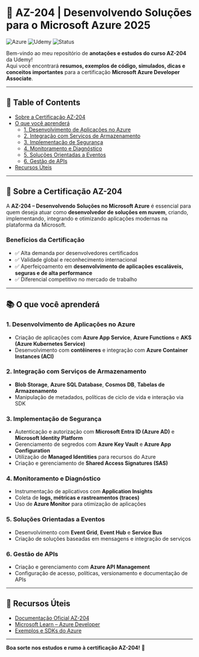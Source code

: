 # 📘 AZ-204 | Desenvolvendo Soluções para o Microsoft Azure 2025

![Azure](https://img.shields.io/badge/Microsoft-Azure-blue?logo=microsoft-azure)
![Udemy](https://img.shields.io/badge/Udemy-Curso-red?logo=udemy)
![Status](https://img.shields.io/badge/Status-Em%20Estudo-yellow)

Bem-vindo ao meu repositório de **anotações e estudos do curso AZ-204** da Udemy!  
Aqui você encontrará **resumos, exemplos de código, simulados, dicas e conceitos importantes** para a certificação **Microsoft Azure Developer Associate**.

---

## 📖 Table of Contents
- [Sobre a Certificação AZ-204](#sobre-a-certificação-az-204)
- [O que você aprenderá](#o-que-você-aprenderá)
  - [1. Desenvolvimento de Aplicações no Azure](#1-desenvolvimento-de-aplicações-no-azure)
  - [2. Integração com Serviços de Armazenamento](#2-integração-com-serviços-de-armazenamento)
  - [3. Implementação de Segurança](#3-implementação-de-segurança)
  - [4. Monitoramento e Diagnóstico](#4-monitoramento-e-diagnóstico)
  - [5. Soluções Orientadas a Eventos](#5-soluções-orientadas-a-eventos)
  - [6. Gestão de APIs](#6-gestão-de-apis)
- [Recursos Úteis](#recursos-úteis)

---

## 🎯 Sobre a Certificação AZ-204

A **AZ-204 – Desenvolvendo Soluções no Microsoft Azure** é essencial para quem deseja atuar como **desenvolvedor de soluções em nuvem**, criando, implementando, integrando e otimizando aplicações modernas na plataforma da Microsoft.

### Benefícios da Certificação
- ✅ Alta demanda por desenvolvedores certificados  
- ✅ Validade global e reconhecimento internacional  
- ✅ Aperfeiçoamento em **desenvolvimento de aplicações escaláveis, seguras e de alta performance**  
- ✅ Diferencial competitivo no mercado de trabalho  

---

## 📚 O que você aprenderá

### 1. Desenvolvimento de Aplicações no Azure
- Criação de aplicações com **Azure App Service**, **Azure Functions** e **AKS (Azure Kubernetes Service)**  
- Desenvolvimento com **contêineres** e integração com **Azure Container Instances (ACI)**  

### 2. Integração com Serviços de Armazenamento
- **Blob Storage**, **Azure SQL Database**, **Cosmos DB**, **Tabelas de Armazenamento**  
- Manipulação de metadados, políticas de ciclo de vida e interação via SDK  

### 3. Implementação de Segurança
- Autenticação e autorização com **Microsoft Entra ID (Azure AD)** e **Microsoft Identity Platform**  
- Gerenciamento de segredos com **Azure Key Vault** e **Azure App Configuration**  
- Utilização de **Managed Identities** para recursos do Azure  
- Criação e gerenciamento de **Shared Access Signatures (SAS)**  

### 4. Monitoramento e Diagnóstico
- Instrumentação de aplicativos com **Application Insights**  
- Coleta de **logs, métricas e rastreamentos (traces)**  
- Uso de **Azure Monitor** para otimização de aplicações  

### 5. Soluções Orientadas a Eventos
- Desenvolvimento com **Event Grid**, **Event Hub** e **Service Bus**  
- Criação de soluções baseadas em mensagens e integração de serviços  

### 6. Gestão de APIs
- Criação e gerenciamento com **Azure API Management**  
- Configuração de acesso, políticas, versionamento e documentação de APIs  

---

## 📎 Recursos Úteis
- [Documentação Oficial AZ-204](https://learn.microsoft.com/en-us/certifications/exams/az-204)  
- [Microsoft Learn – Azure Developer](https://learn.microsoft.com/pt-br/training/courses/az-204t00)  
- [Exemplos e SDKs do Azure](https://learn.microsoft.com/en-us/samples/browse/?products=azure)  

---

**Boa sorte nos estudos e rumo à certificação AZ-204!** 🚀
